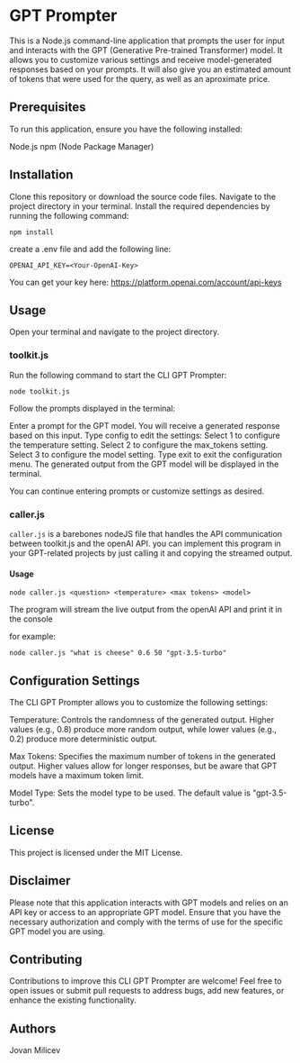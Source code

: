 # GPT Prompter
This is a Node.js command-line application that prompts the user for input and interacts with the GPT (Generative Pre-trained Transformer) model. It allows you to customize various settings and receive model-generated responses based on your prompts. It will also give you an estimated amount of tokens that were used for the query, as well as an aproximate price. 

## Prerequisites
To run this application, ensure you have the following installed:

Node.js
npm (Node Package Manager)

## Installation
Clone this repository or download the source code files.
Navigate to the project directory in your terminal.
Install the required dependencies by running the following command:

```npm install```

create a .env file and add the following line:

```OPENAI_API_KEY=<Your-OpenAI-Key>```

You can get your key here: https://platform.openai.com/account/api-keys

## Usage
Open your terminal and navigate to the project directory.

### toolkit.js
Run the following command to start the CLI GPT Prompter:

```node toolkit.js```

Follow the prompts displayed in the terminal:

Enter a prompt for the GPT model. You will receive a generated response based on this input.
Type config to edit the settings:
Select 1 to configure the temperature setting.
Select 2 to configure the max_tokens setting.
Select 3 to configure the model setting.
Type exit to exit the configuration menu.
The generated output from the GPT model will be displayed in the terminal.

You can continue entering prompts or customize settings as desired.

### caller.js

```caller.js``` is a barebones nodeJS file that handles the API communication between toolkit.js and the openAI API.
you can implement this program in your GPT-related projects by just calling it and copying the streamed output.

#### Usage

```node caller.js <question> <temperature> <max tokens> <model> ```

The program will stream the live output from the openAI API and print it in the console

for example:

```node caller.js "what is cheese" 0.6 50 "gpt-3.5-turbo"```

## Configuration Settings
The CLI GPT Prompter allows you to customize the following settings:

Temperature: Controls the randomness of the generated output. Higher values (e.g., 0.8) produce more random output, while lower values (e.g., 0.2) produce more deterministic output.

Max Tokens: Specifies the maximum number of tokens in the generated output. Higher values allow for longer responses, but be aware that GPT models have a maximum token limit.

Model Type: Sets the model type to be used. The default value is "gpt-3.5-turbo".

## License
This project is licensed under the MIT License.

## Disclaimer
Please note that this application interacts with GPT models and relies on an API key or access to an appropriate GPT model. Ensure that you have the necessary authorization and comply with the terms of use for the specific GPT model you are using.

## Contributing
Contributions to improve this CLI GPT Prompter are welcome! Feel free to open issues or submit pull requests to address bugs, add new features, or enhance the existing functionality.

## Authors
Jovan Milicev

